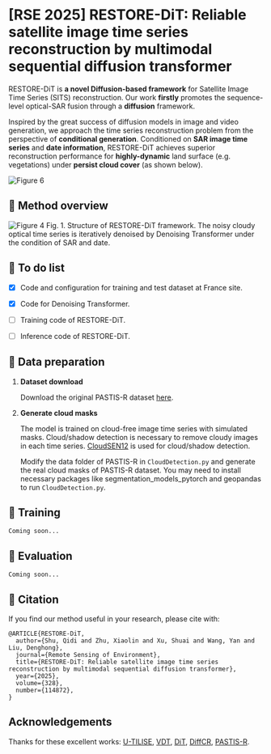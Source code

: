 # [RSE 2025] RESTORE-DiT: Reliable satellite image time series reconstruction by multimodal sequential diffusion transformer

RESTORE-DiT is **a novel Diffusion-based framework** for Satellite Image Time Series (SITS) reconstruction. Our work **firstly** promotes the sequence-level optical-SAR fusion through a **diffusion** framework.

Inspired by the great success of diffusion models in image and video generation, we approach the time series reconstruction problem from the perspective of **conditional generation**. Conditioned on **SAR image time series** and **date information**, RESTORE-DiT achieves superior reconstruction performance for **highly-dynamic** land surface (e.g. vegetations) under **persist cloud cover** (as shown below).

![Figure 6](https://github.com/user-attachments/assets/7a4e4363-8f6b-44e2-b8f7-0e8f129d4736)


## :speech_balloon: Method overview

![Figure 4](https://github.com/user-attachments/assets/bec7e831-037b-49ac-9c5d-702bdd5bf229)
Fig. 1. Structure of RESTORE-DiT framework. The noisy cloudy optical time series is iteratively denoised by Denoising Transformer under the condition of SAR and date.


## :speech_balloon: To do list
- [x] Code and configuration for training and test dataset at France site.
- [x] Code for Denoising Transformer.
- [ ] Training code of RESTORE-DiT.
- [ ] Inference code of RESTORE-DiT.



## :speech_balloon: Data preparation

1. **Dataset download**

    Download the original PASTIS-R dataset [here](https://zenodo.org/records/5735646).

2. **Generate cloud masks**

   The model is trained on cloud-free image time series with simulated masks. Cloud/shadow detection is necessary to remove cloudy images in each time series. [CloudSEN12](https://github.com/cloudsen12) is used for cloud/shadow detection.

   Modify the data folder of PASTIS-R in `CloudDetection.py` and generate the real cloud masks of PASTIS-R dataset. You may need to install necessary packages like segmentation_models_pytorch and geopandas to run `CloudDetection.py`.

## :speech_balloon: Training

    Coming soon...

## :speech_balloon: Evaluation

    Coming soon...


## :speech_balloon: Citation 

If you find our method useful in your research, please cite with:

```
@ARTICLE{RESTORE-DiT,
  author={Shu, Qidi and Zhu, Xiaolin and Xu, Shuai and Wang, Yan and Liu, Denghong},
  journal={Remote Sensing of Environment}, 
  title={RESTORE-DiT: Reliable satellite image time series reconstruction by multimodal sequential diffusion transformer}, 
  year={2025},
  volume={328},
  number={114872},
}
```


## Acknowledgements

Thanks for these excellent works: [U-TILISE](https://github.com/prs-eth/U-TILISE), [VDT](https://github.com/RERV/VDT), [DiT](https://github.com/facebookresearch/DiT), [DiffCR](https://github.com/XavierJiezou/DiffCR), [PASTIS-R](https://github.com/VSainteuf/pastis-benchmark).

